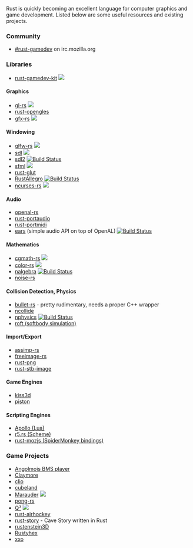 Rust is quickly becoming an excellent language for computer graphics and game development. Listed below are some useful resources and existing projects.

### Community

- [#rust-gamedev](http://chat.mibbit.com/?server=irc.mozilla.org&channel=%23rust-gamedev) on irc.mozilla.org 

### Libraries

- [rust-gamedev-kit](https://github.com/rlane/rust-gamedev-kit) [<img src="https://travis-ci.org/rlane/rust-gamedev-kit.png?branch=master">](https://travis-ci.org/rlane/rust-gamedev-kit)

#### Graphics

- [gl-rs](https://github.com/bjz/gl-rs) [<img src="https://travis-ci.org/bjz/gl-rs.png?branch=master">](https://travis-ci.org/bjz/gl-rs)
- [rust-opengles](https://github.com/mozilla-servo/rust-opengles)
- [gfx-rs](https://github.com/gfx-rs/gfx-rs) [<img src="https://travis-ci.org/gfx-rs/gfx-rs.png?branch=master">](https://travis-ci.org/gfx-rs/gfx-rs)

#### Windowing

- [glfw-rs](https://github.com/bjz/glfw-rs) [<img src="https://travis-ci.org/bjz/glfw-rs.png?branch=master">](https://travis-ci.org/bjz/glfw-rs)
- [sdl](https://github.com/brson/rust-sdl) [<img src="https://travis-ci.org/brson/rust-sdl.png?branch=master">](https://travis-ci.org/brson/rust-sdl)
- [sdl2](https://github.com/AngryLawyer/rust-sdl2) 
[![Build Status](https://travis-ci.org/AngryLawyer/rust-sdl2.png?branch=master)](https://travis-ci.org/AngryLawyer/rust-sdl2)
- [sfml](https://github.com/JeremyLetang/rust-sfml) [<img src="https://travis-ci.org/JeremyLetang/rust-sfml.png?branch=master">](https://travis-ci.org/JeremyLetang/rust-sfml)
- [rust-glut](https://github.com/mozilla-servo/rust-glut)
- [RustAllegro](https://github.com/SiegeLord/RustAllegro) [![Build Status](https://travis-ci.org/SiegeLord/RustAllegro.png?branch=master)](https://travis-ci.org/SiegeLord/RustAllegro)
- [ncurses-rs](https://github.com/jeaye/ncurses-rs) [<img src="https://travis-ci.org/jeaye/ncurses-rs.png?branch=master">](https://travis-ci.org/jeaye/ncurses-rs)

#### Audio

- [openal-rs](https://github.com/bjz/openal-rs/)
- [rust-portaudio](https://github.com/JeremyLetang/rust-portaudio)
- [rust-portmidi](https://github.com/musitdev/rust-portmidi.git)
- [ears](https://github.com/JeremyLetang/ears) (simple audio API on top of OpenAL) [![Build Status](https://travis-ci.org/JeremyLetang/ears.png?branch=master)](https://travis-ci.org/JeremyLetang/ears)

#### Mathematics
- [cgmath-rs](https://github.com/bjz/cgmath-rs) [<img src="https://travis-ci.org/bjz/cgmath-rs.png?branch=master">](https://travis-ci.org/bjz/cgmath-rs)
- [color-rs](https://github.com/bjz/color-rs) [<img src="https://travis-ci.org/bjz/color-rs.png?branch=master">](https://travis-ci.org/bjz/color-rs)
- [nalgebra](https://github.com/sebcrozet/nalgebra) [![Build Status](https://travis-ci.org/sebcrozet/nalgebra.png?branch=master)](https://travis-ci.org/sebcrozet/nalgebra)
- [noise-rs](https://github.com/bjz/noise-rs)

#### Collision Detection, Physics

- [bullet-rs](https://github.com/bjz/bullet-rs/) - pretty rudimentary, needs a proper C++ wrapper
- [ncollide](https://github.com/sebcrozet/ncollide)
- [nphysics](https://github.com/sebcrozet/nphysics) [![Build Status](https://travis-ci.org/sebcrozet/nphysics.png?branch=master)](https://travis-ci.org/sebcrozet/nphysics)
- [roft (softbody simulation)](https://github.com/natal/roft/)

#### Import/Export

- [assimp-rs](https://github.com/h3r2tic/assimp-rs)
- [freeimage-rs](https://github.com/h3r2tic/freeimage-rs)
- [rust-png](https://github.com/mozilla-servo/rust-png)
- [rust-stb-image](https://github.com/mozilla-servo/rust-stb-image)

#### Game Engines

- [kiss3d](https://github.com/sebcrozet/kiss3d)
- [piston](https://github.com/pistondevelopers/piston/)

#### Scripting Engines

- [Apollo (Lua)](https://github.com/katis/apollo)
- [r5.rs (Scheme)](https://github.com/kimhyunkang/r5.rs)
- [rust-mozjs (SpiderMonkey bindings)](https://github.com/mozilla-servo/rust-mozjs/)

### Game Projects

- [Angolmois BMS player](https://github.com/lifthrasiir/angolmois-rust)
- [Claymore](http://claymore-game.googlecode.com)
- [clio](https://github.com/eevee/clio)
- [cubeland](https://github.com/rlane/cubeland)
- [Marauder](https://github.com/ozkriff/marauder) [<img src="https://travis-ci.org/ozkriff/marauder.png?branch=master">](https://travis-ci.org/ozkriff/marauder)
- [pong-rs](https://github.com/zokier/pong-rs)
- [Q³](https://github.com/Jeaye/q3) [<img src="https://travis-ci.org/jeaye/q3.png?branch=master">](https://travis-ci.org/jeaye/q3)
- [rust-airhockey](https://github.com/FrozenCow/rust-airhockey)
- [rust-story](https://github.com/drbawb/rust-story) - Cave Story written in Rust
- [rustenstein3D](https://github.com/JeremyLetang/rustenstein3D/)
- [Rustyhex](https://github.com/dpc/rustyhex/)
- [xxo](https://github.com/mynery/xxo)